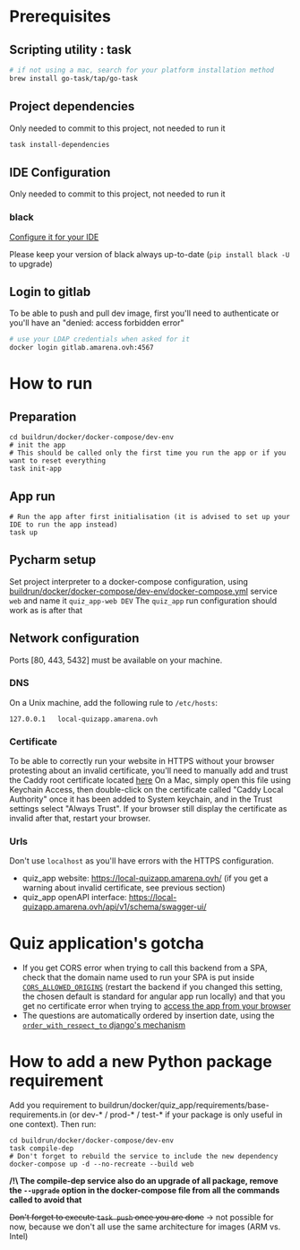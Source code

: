 # Prerequisites
## Scripting utility : task
```bash
# if not using a mac, search for your platform installation method
brew install go-task/tap/go-task
```
## Project dependencies
Only needed to commit to this project, not needed to run it
```bash
task install-dependencies
```
## IDE Configuration
Only needed to commit to this project, not needed to run it
### black
[Configure it for your IDE](https://black.readthedocs.io/en/stable/integrations/editors.html)

Please keep your version of black always up-to-date (`pip install black -U` to upgrade)

## Login to gitlab
To be able to push and pull dev image, first you'll need to authenticate
or you'll have an "denied: access forbidden error"
```bash
# use your LDAP credentials when asked for it
docker login gitlab.amarena.ovh:4567
```

# How to run
## Preparation
```shell
cd buildrun/docker/docker-compose/dev-env
# init the app
# This should be called only the first time you run the app or if you want to reset everything
task init-app
```
## App run
```shell
# Run the app after first initialisation (it is advised to set up your IDE to run the app instead)
task up
```
## Pycharm setup
Set project interpreter to a docker-compose configuration, using [buildrun/docker/docker-compose/dev-env/docker-compose.yml](buildrun/docker/docker-compose/dev-env/docker-compose.yml)
service `web` and name it `quiz_app-web DEV`
The `quiz_app` run configuration should work as is after that


## Network configuration
Ports [80, 443, 5432] must be available on your machine.

### DNS
On a Unix machine, add the following rule to `/etc/hosts`:
```
127.0.0.1	local-quizapp.amarena.ovh
```

### Certificate
To be able to correctly run your website in HTTPS without your browser protesting about an invalid
certificate, you'll need to manually add and trust the Caddy root certificate located [here](buildrun/docker/caddy/.caddy/data/caddy/pki/authorities/local/root.crt)
On a Mac, simply open this file using Keychain Access, then double-click on the certificate called "Caddy Local Authority"
once it has been added to System keychain, and in the Trust settings select "Always Trust".
If your browser still display the certificate as invalid after that, restart your browser.

### Urls
Don't use `localhost` as you'll have errors with the HTTPS configuration.
- quiz_app website: https://local-quizapp.amarena.ovh/ (if you get a warning about invalid certificate, see previous section)
- quiz_app openAPI interface: https://local-quizapp.amarena.ovh/api/v1/schema/swagger-ui/


# Quiz application's gotcha

- If you get CORS error when trying to call this backend from a SPA, check that the domain name used to run your SPA
  is put inside [`CORS_ALLOWED_ORIGINS`](buildrun/docker/quiz_app/dev.env) (restart the backend if you changed this setting, the chosen default is standard for angular app run locally)
  and that you get no certificate error when trying to [access the app from your browser](https://local-quizapp.amarena.ovh/api/v1/schema/swagger-ui/)
- The questions are automatically ordered by insertion date, using the [`order_with_respect_to` django's mechanism](https://docs.djangoproject.com/en/4.0/ref/models/options/#order-with-respect-to)

# How to add a new Python package requirement

Add you requirement to buildrun/docker/quiz_app/requirements/base-requirements.in
(or dev-* / prod-* / test-* if your package is only useful in one context).
Then run:
```shell
cd buildrun/docker/docker-compose/dev-env
task compile-dep
# Don't forget to rebuild the service to include the new dependency
docker-compose up -d --no-recreate --build web
```
**/!\ The compile-dep service also do an upgrade of all package,
remove the `--upgrade` option in the docker-compose file from all the commands called to avoid that**

~~Don't forget to execute `task push` once you are done~~ -> not possible for now, because we don't all use the same
architecture for images (ARM vs. Intel)
